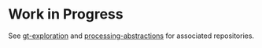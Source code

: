 # Work in Progress

See [gt-exploration](https://github.com/zeniko/gt-exploration) and [processing-abstractions](https://github.com/zeniko/processing-abstractions) for associated repositories.
